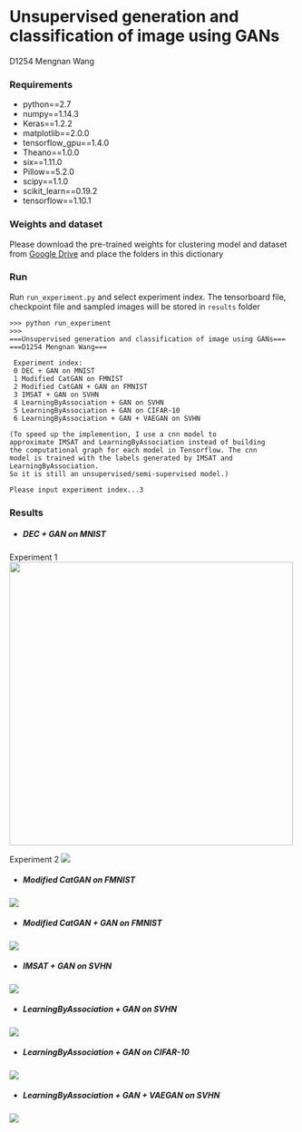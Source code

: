 # Unsupervised generation and classification of image using GANs
D1254 Mengnan Wang
### Requirements
- python==2.7
- numpy==1.14.3
- Keras==1.2.2
- matplotlib==2.0.0
- tensorflow_gpu==1.4.0
- Theano==1.0.0
- six==1.11.0
- Pillow==5.2.0
- scipy==1.1.0
- scikit_learn==0.19.2
- tensorflow==1.10.1
### Weights and dataset
Please download the pre-trained weights for clustering model and dataset from
[Google Drive](https://drive.google.com/drive/folders/18YN_xTWmGUOT0XZDltu6mjVz66Xt_GFw?usp=sharing) and place the folders in this dictionary

### Run
Run `run_experiment.py` and select experiment index. The tensorboard file, checkpoint file and sampled images will be stored in `results` folder
```
>>> python run_experiment
>>>
===Unsupervised generation and classification of image using GANs===
===D1254 Mengnan Wang===

 Experiment index:
 0 DEC + GAN on MNIST
 1 Modified CatGAN on FMNIST
 2 Modified CatGAN + GAN on FMNIST
 3 IMSAT + GAN on SVHN
 4 LearningByAssociation + GAN on SVHN
 5 LearningByAssociation + GAN on CIFAR-10
 6 LearningByAssociation + GAN + VAEGAN on SVHN

(To speed up the implemention, I use a cnn model to
approximate IMSAT and LearningByAssociation instead of building
the computational graph for each model in Tensorflow. The cnn
model is trained with the labels generated by IMSAT and LearningByAssociation.
So it is still an unsupervised/semi-supervised model.)

Please input experiment index...3

```
### Results
- ##### DEC + GAN on MNIST
Experiment 1
<img src="https://github.com/wangmn93/Unsupervised-generation-and-classification-of-image-using-GANs/blob/master/experiments_results/mnist-092.jpeg" width="500">

Experiment 2
![](https://github.com/wangmn93/Unsupervised-generation-and-classification-of-image-using-GANs/blob/master/experiments_results/mnist-069.jpeg)
 - ##### Modified CatGAN on FMNIST
 ![](https://github.com/wangmn93/Unsupervised-generation-and-classification-of-image-using-GANs/blob/master/experiments_results/acc_boost.png)
- ##### Modified CatGAN + GAN on FMNIST
 ![](https://github.com/wangmn93/Unsupervised-generation-and-classification-of-image-using-GANs/blob/master/experiments_results/fmnist-073.jpg)
- ##### IMSAT + GAN on SVHN
 ![](https://github.com/wangmn93/Unsupervised-generation-and-classification-of-image-using-GANs/blob/master/experiments_results/svhn-050.jpg)
 - ##### LearningByAssociation + GAN on SVHN
  ![](https://github.com/wangmn93/Unsupervised-generation-and-classification-of-image-using-GANs/blob/master/experiments_results/svhn-090.jpg)
 - ##### LearningByAssociation + GAN on CIFAR-10
  ![](https://github.com/wangmn93/Unsupervised-generation-and-classification-of-image-using-GANs/blob/master/experiments_results/cifar-gen.jpg)
- ##### LearningByAssociation + GAN + VAEGAN on SVHN
 ![](https://github.com/wangmn93/Unsupervised-generation-and-classification-of-image-using-GANs/blob/master/experiments_results/vaegan-gen-3.jpg)
